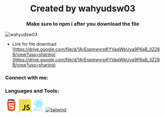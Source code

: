 <h1 align="center">Created by wahyudsw03</h1>
<h3 align="center">Make sure to npm i after you download the file</h3>

<p align="left"> <img src="https://komarev.com/ghpvc/?username=wahyudsw03&label=Profile%20views&color=0e75b6&style=flat" alt="wahyudsw03" /> </p>

- Link for file download [https://drive.google.com/file/d/1ArEspmwyrpKYVaqWbUva9P6aB_llZ28B/view?usp=sharing](https://drive.google.com/file/d/1ArEspmwyrpKYVaqWbUva9P6aB_llZ28B/view?usp=sharing)

<h3 align="left">Connect with me:</h3>
<p align="left">
</p>

<h3 align="left">Languages and Tools:</h3>
<p align="left"> <a href="https://www.w3.org/html/" target="_blank" rel="noreferrer"> <img src="https://raw.githubusercontent.com/devicons/devicon/master/icons/html5/html5-original-wordmark.svg" alt="html5" width="40" height="40"/> </a> <a href="https://developer.mozilla.org/en-US/docs/Web/JavaScript" target="_blank" rel="noreferrer"> <img src="https://raw.githubusercontent.com/devicons/devicon/master/icons/javascript/javascript-original.svg" alt="javascript" width="40" height="40"/> </a> <a href="https://reactjs.org/" target="_blank" rel="noreferrer"> <img src="https://raw.githubusercontent.com/devicons/devicon/master/icons/react/react-original-wordmark.svg" alt="react" width="40" height="40"/> </a> <a href="https://tailwindcss.com/" target="_blank" rel="noreferrer"> <img src="https://www.vectorlogo.zone/logos/tailwindcss/tailwindcss-icon.svg" alt="tailwind" width="40" height="40"/> </a> </p>
